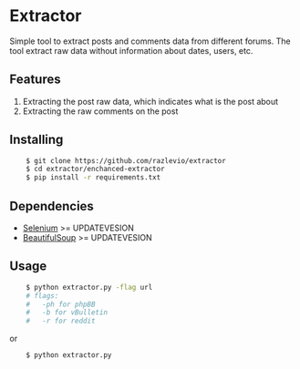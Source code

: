 # Extractor

Simple tool to extract posts and comments data from different forums. The tool extract raw data without information about dates, users, etc.

## Features

1.  Extracting the post raw data, which indicates what is the post about
2.  Extracting the raw comments on the post


## Installing
```bash
    $ git clone https://github.com/razlevio/extractor
    $ cd extractor/enchanced-extractor
    $ pip install -r requirements.txt
```

## Dependencies

* [Selenium](https://www.selenium.dev/) >= UPDATEVESION
* [BeautifulSoup](https://www.crummy.com/software/BeautifulSoup/) >= UPDATEVESION

## Usage
```bash
    $ python extractor.py -flag url
    # flags:
    #   -ph for phpBB
    #   -b for vBulletin
    #   -r for reddit
```
or
```bash
    $ python extractor.py
```